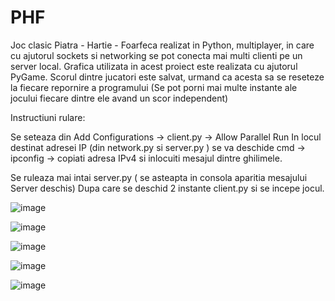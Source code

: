# PHF

Joc clasic Piatra - Hartie - Foarfeca realizat in Python, multiplayer, in care cu ajutorul sockets si networking se pot conecta mai multi clienti pe un server local. Grafica utilizata in acest proiect este realizata cu ajutorul PyGame. Scorul dintre jucatori este salvat, urmand ca acesta sa se reseteze la fiecare repornire a programului (Se pot porni mai multe instante ale jocului fiecare dintre ele avand un scor independent)

Instructiuni rulare:

Se seteaza din Add Configurations -> client.py -> Allow Parallel Run
In locul destinat adresei IP (din network.py si server.py ) se va deschide cmd -> ipconfig -> copiati adresa IPv4 si inlocuiti mesajul dintre ghilimele.

Se ruleaza mai intai server.py ( se asteapta in consola aparitia mesajului Server deschis)
Dupa care se deschid 2 instante client.py si se incepe jocul. 

![image](https://user-images.githubusercontent.com/80321803/162620435-813d14bb-26d5-4560-ba75-e7e76e0b6d4b.png)

![image](https://user-images.githubusercontent.com/80321803/162620444-4fd59ac0-e5ac-474b-8cc4-78a0a325e4fb.png)

![image](https://user-images.githubusercontent.com/80321803/162620454-52148c81-d563-4896-8e52-32b99729ca75.png)

![image](https://user-images.githubusercontent.com/80321803/162620465-835b4f7a-3b4d-4901-9bca-6cb880bc04a6.png)

![image](https://user-images.githubusercontent.com/80321803/162620477-e3b4c99f-63c3-4107-b1e2-93da42ef6618.png)
